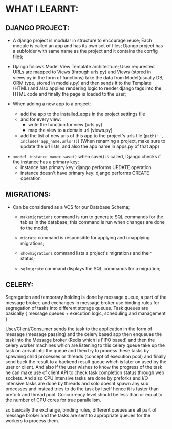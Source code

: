 # WHAT I LEARNT:

## DJANGO PROJECT:
* A django project is modular in structure to encourage reuse; Each module is called an app and has its own set of files; Django project has a subfolder with same name as the project and it contains the config files;

* Django follows Model View Template architecture; User requrested URLs are mapped to Views (through urls.py) and Views (stored in views.py in the form of functions) take the data from Model(usually DB, ORM type, stored in models.py) and then sends it to the Template (HTML) and also applies rendering logic to render django tags into the HTML code and finally the page is loaded to the user;

* When adding a new app to a project:
    - add the app to the installed_apps in the project settings file
    - and for every view:
        - write the function for view (urls.py)
        - map the view to a domain url (views.py)
    - add the list of new urls of this app to the project's urls file (```path('', include('app_name.urls'))```) (When renaming a project, make sure to update the url lists, and also the app name in apps.py of that app)

- ```<model_instance_name>.save()``` when save() is called, Django checks if the instance has a primary key;
    - instance has primary key: django performs UPDATE operation
    - instance doesn't have primary key: django performs CREATE operation 

## MIGRATIONS:
* Can be considered as a VCS for our Database Schema;

    - ```makemigrations``` command is run to generate SQL commands for the tables in the database; this command is run when changes are done to the model;

    - ```migrate``` command is responsible for applying and unapplying migrations;

    - ```showmigrations``` command lists a project's migrations and their status;

    - ```sqlmigrate``` command displays the SQL commands for a migration;

## CELERY:
Segregation and temporary holding is done by message queue, a part of the message broker; and exchanges in message broker use binding rules for segregation of tasks into different storage queues. Task queues are basically { message queues + execution logic, scheduling and management }

User/Client/Consumer sends the task to the application in the form of message (message passing) and the celery based app then enqueues the task into the Message broker (Redis which is FIFO based) and then the celery worker machines which are listening to this celery queue take up the task on arrival into the queue and then try to process these tasks by spawning child processes or threads (concept of execution pool) and finally send back the result to a backend result queue which is later on used by the user or client. And also if the user wishes to know the progress of the task he can make use of client API to check task completion status through web sockets. And also CPU intensive tasks are done by preforks and I/O intensive tasks are done by threads and solo doesnt spawn any sub processes and instead tries to do the task by itself hence it is faster than prefork and thread pool. Concurrency level should be less than or equal to the number of CPU cores for true parallelism.

so basically the exchange, binding rules, different queues are all part of message broker and the tasks are sent to appropriate queues for the workers to process them.
